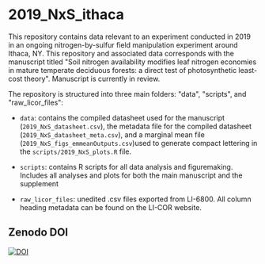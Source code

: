 # 2019_NxS_ithaca
This repository contains data relevant to an experiment conducted in 2019 in an ongoing nitrogen-by-sulfur field manipulation experiment around Ithaca, NY. This repository and associated data corresponds with the manuscript titled "Soil nitrogen availability modifies leaf nitrogen economies in mature temperate deciduous forests: a direct test of photosynthetic least-cost theory". Manuscript is currently in review.

The repository is structured into three main folders: "data", "scripts", and "raw_licor_files":

  - `data`: contains the compiled datasheet used for the manuscript (`2019_NxS_datasheet.csv`), the metadata file for the compiled datasheet (`2019_NxS_datasheet_meta.csv`), and a marginal mean file (`2019_NxS_figs_emmeanOutputs.csv`)used to generate compact lettering in the `scripts/2019_NxS_plots.R` file.
  
  - `scripts`: contains R scripts for all data analysis and figuremaking. Includes all analyses and plots for both the main manuscript and the supplement
  
  - `raw_licor_files`: unedited .csv files exported from LI-6800. All column heading metadata can be found on the LI-COR website.

## Zenodo DOI
[![DOI](https://zenodo.org/badge/DOI/10.5281/zenodo.7500343.svg)](https://doi.org/10.5281/zenodo.7500343)

